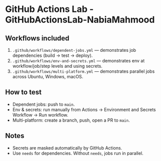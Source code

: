 # GitHub Actions Lab - GitHubActionsLab-NabiaMahmood

## Workflows included
1. `.github/workflows/dependent-jobs.yml` — demonstrates job dependencies (build → test → deploy).
2. `.github/workflows/env-and-secrets.yml` — demonstrates env at workflow/job/step levels and using secrets.
3. `.github/workflows/multi-platform.yml` — demonstrates parallel jobs across Ubuntu, Windows, macOS.

## How to test
- Dependent jobs: push to `main`.
- Env & secrets: run manually from Actions → Environment and Secrets Workflow → Run workflow.
- Multi-platform: create a branch, push, open a PR to `main`.

## Notes
- Secrets are masked automatically by GitHub Actions.
- Use `needs` for dependencies. Without `needs`, jobs run in parallel.
